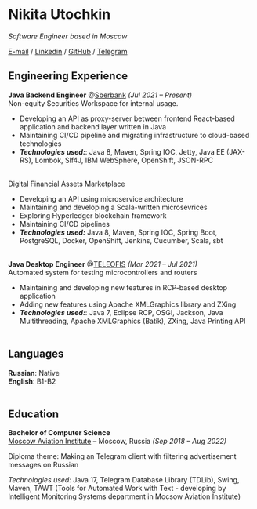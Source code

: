 # Nikita Utochkin

_Software Engineer based in Moscow_ <br>

[E-mail](mailto:n1kut04k1n@gmail.com) / [Linkedin](https://www.linkedin.com/in/n1kutochkin) / [GitHub](https://github.com/n1kutochkin) / [Telegram](https://t.me/n1kutochkin)

## Engineering Experience

**Java Backend Engineer** @[Sberbank](https://sberbank.ru) _(Jul 2021 – Present)_ <br>
Non-equity Securities Workspace for internal usage.
  - Developing an API as proxy-server between frontend React-based application and backend layer written in Java
  - Maintaining CI/CD pipeline and migrating infrastructure to cloud-based technologies
  - **_Technologies used:_**: Java 8, Maven, Spring IOC, Jetty, Java EE (JAX-RS), Lombok, Slf4J, IBM WebSphere, OpenShift, JSON-RPC
  <br><br>
  
Digital Financial Assets Marketplace
 - Developing an API using microservice architecture
 - Maintaining and developing a Scala-written microsevrices
 - Exploring Hyperledger blockchain framework
 - Maintaining CI/CD pipelines
 - **_Technologies used:_** Java 8, Maven, Spring IOC, Spring Boot, PostgreSQL, Docker, OpenShift, Jenkins, Cucumber, Scala, sbt
<br><br>

**Java Desktop Engineer** @[TELEOFIS](https://teleofis.ru) _(Mar 2021 – Jul 2021)_ <br>
Automated system for testing microcontrollers and routers
 - Maintaining and developing new features in RCP-based desktop application
 - Adding new features using Apache XMLGraphics library and ZXing
 - **_Technologies used:_**: Java 7, Eclipse RCP, OSGI, Jackson, Java Multithreading, Apache XMLGraphics (Batik), ZXing, Java Printing API
<br><br>

## Languages

**Russian**: Native <br>
**English**: B1-B2
<br><br>

## Education

**Bachelor of Computer Science** <br>
[Moscow Aviation Institute](https://mai.ru) – Moscow, Russia _(Sep 2018 – Aug 2022)_ <br>

Diploma theme: Making an Telegram client with filtering advertisement messages on Russian

_Technologies used:_ Java 17, Telegram Database Library (TDLib), Swing, Maven, TAWT (Tools for Automated Work with Text - developing by Intelligent Monitoring Systems department in Mocsow Aviation Institute)

